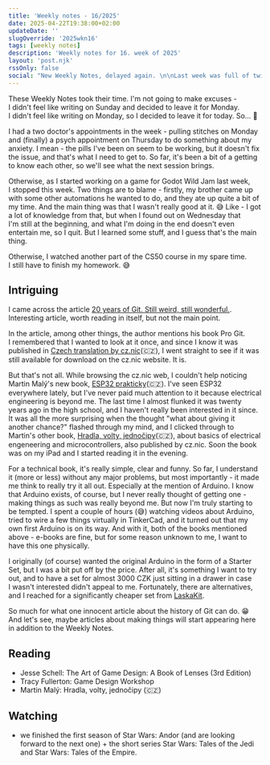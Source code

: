 ```yaml
---
title: 'Weekly notes - 16/2025'
date: 2025-04-22T19:38:00+02:00
updateDate: ''
slugOverride: '2025wkn16'
tags: [weekly notes]
description: 'Weekly notes for 16. week of 2025'
layout: 'post.njk'
rssOnly: false
social: "New Weekly Notes, delayed again. \n\nLast week was full of twists and turns and unexpected discoveries. I was surprised myself while writing what actually happened (and how fast). 🤯 But more in the article."
---
```

These Weekly Notes took their time. I'm not going to make excuses - I didn't feel like writing on Sunday and decided to leave it for Monday. I didn't feel like writing on Monday, so I decided to leave it for today. So… 🙂

I had a two doctor's appointments in the week - pulling stitches on Monday and (finally) a psych appointment on Thursday to do something about my anxiety. I mean - the pills I've been on seem to be working, but it doesn't fix the issue, and that's what I need to get to. So far, it's been a bit of a getting to know each other, so we'll see what the next session brings.

Otherwise, as I started working on a game for Godot Wild Jam last week, I stopped this week. Two things are to blame - firstly, my brother came up with some other automations he wanted to do, and they ate up quite a bit of my time. And the main thing was that I wasn't really good at it. 😅 Like - I got a lot of knowledge from that, but when I found out on Wednesday that I'm still at the beginning, and what I'm doing in the end doesn't even entertain me, so I quit. But I learned some stuff, and I guess that's the main thing. 

Otherwise, I watched another part of the CS50 course in my spare time. I still have to finish my homework. 😅

## Intriguing

I came across the article [20 years of Git. Still weird, still wonderful.](https://blog.gitbutler.com/20-years-of-git/). Interesting article, worth reading in itself, but not the main point.

In the article, among other things, the author mentions his book Pro Git. I remembered that I wanted to look at it once, and since I know it was published in [Czech translation by cz.nic](https://knihy.nic.cz/cs/detail/2/)(🇨🇿), I went straight to see if it was still available for download on the cz.nic website. It is.

But that's not all. While browsing the cz.nic web, I couldn't help noticing Martin Malý's new book, [ESP32 prakticky](https://knihy.nic.cz/cs/detail/32/)(🇨🇿). I've seen ESP32 everywhere lately, but I've never paid much attention to it because electrical engineering is beyond me. The last time I almost flunked it was twenty years ago in the high school, and I haven't really been interested in it since. It was all the more surprising when the thought "what about giving it another chance?" flashed through my mind, and I clicked through to Martin's other book, [Hradla, volty, jednočipy](https://knihy.nic.cz/cs/detail/16/)(🇨🇿), about basics of electrical engeneering and microcontrollers, also published by cz.nic. Soon the book was on my iPad and I started reading it in the evening.

For a technical book, it's really simple, clear and funny. So far, I understand it (more or less) without any major problems, but most importantly - it made me think to really try it all out. Especially at the mention of Arduino. I know that Arduino exists, of course, but I never really thought of getting one - making things as such was really beyond me. But now I'm truly starting to be tempted. I spent a couple of hours (😅) watching videos about Arduino, tried to wire a few things virtually in TinkerCad, and it turned out that my own first Arduino is on its way. And with it, both of the books mentioned above - e-books are fine, but for some reason unknown to me, I want to have this one physically. 

I originally (of course) wanted the original Arduino in the form of a Starter Set, but I was a bit put off by the price. After all, it's something I want to try out, and to have a set for almost 3000 CZK just sitting in a drawer in case I wasn't interested didn't appeal to me. Fortunately, there are alternatives, and I reached for a significantly cheaper set from [LaskaKit](https://www.laskakit.cz/en/laskkit-arduino-maxi-starter-kit--rfid/).

So much for what one innocent article about the history of Git can do. 😁 And let's see, maybe articles about making things will start appearing here in addition to the Weekly Notes.

## Reading
- Jesse Schell: The Art of Game Design: A Book of Lenses (3rd Edition)
- Tracy Fullerton: Game Design Workshop
- Martin Malý: Hradla, volty, jednočipy (🇨🇿)

## Watching

- we finished the first season of Star Wars: Andor (and are looking forward to the next one) + the short series Star Wars: Tales of the Jedi and Star Wars: Tales of the Empire.